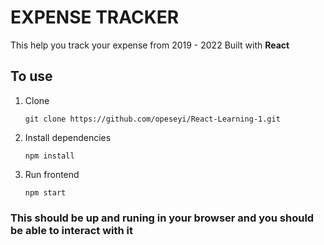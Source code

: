 # EXPENSE TRACKER

This help you track your expense from 2019 - 2022
Built with **React**

## To use

1. Clone
   ```
   git clone https://github.com/opeseyi/React-Learning-1.git
   ```
2. Install dependencies

   ```
   npm install
   ```

3. Run frontend
   ```
   npm start
   ```

### This should be up and runing in your browser and you should be able to interact with it
